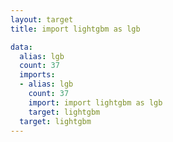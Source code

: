 ```yaml
---
layout: target
title: import lightgbm as lgb

data:
  alias: lgb
  count: 37
  imports:
  - alias: lgb
    count: 37
    import: import lightgbm as lgb
    target: lightgbm
  target: lightgbm
---
```

